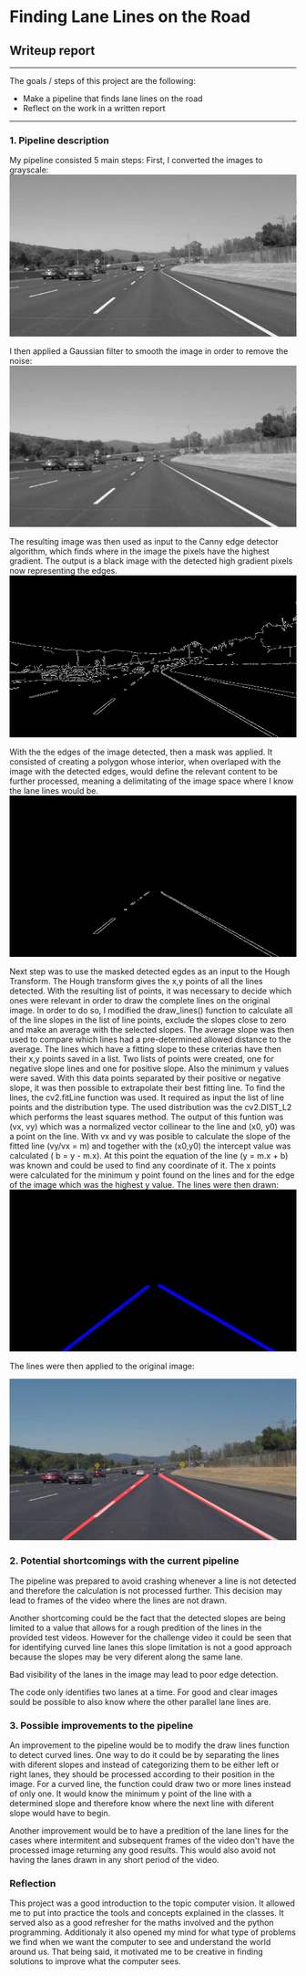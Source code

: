 # **Finding Lane Lines on the Road** 

## Writeup report

---
The goals / steps of this project are the following:
* Make a pipeline that finds lane lines on the road
* Reflect on the work in a written report

---

### 1. Pipeline description

My pipeline consisted 5 main steps: 
First, I converted the images to grayscale:
![Gray](/test_images_output/1.gray_solidWhiteCurve.jpg)

I then applied a Gaussian filter to smooth the image in order to remove the noise:
![Gauss](/test_images_output/2.gauss_solidWhiteCurve.jpg)

The resulting image was then used as input to the Canny edge detector algorithm, which finds where in the image the pixels have the highest gradient. The output is a black image with the detected high gradient pixels now representing the edges.
![Canny](test_images_output/3.canny_solidWhiteCurve.jpg)

With the the edges of the image detected, then a mask was applied.
It consisted of creating a polygon whose interior, when overlaped with the image with the detected edges, would define the relevant content to be further processed, meaning a delimitating of the image space where I know the lane lines would be.
![Masked Edges](/test_images_output/4.masked_edges_solidWhiteCurve.jpg)

Next step was to use the masked detected egdes as an input to the Hough Transform.
The Hough transform gives the x,y points of all the lines detected.
With the resulting list of points, it was necessary to decide which ones were relevant in order to draw the complete lines on the original image. In order to do so, I modified the draw_lines() function to calculate all of the line slopes in the list of line points, exclude the slopes close to zero and make an average with the selected slopes. The average slope was then used to compare which lines had a pre-determined allowed distance to the average. The lines which have a fitting slope to these criterias have then their x,y points saved in a list. Two lists of points were created, one for negative slope lines and one for positive slope. Also the minimum y values were saved.
With this data points separated by their positive or negative slope, it was then possible to extrapolate their best fitting line.
To find the lines, the cv2.fitLine function was used. It required as input the list of line points and the distribution type. The used distribution was the cv2.DIST_L2 which performs the least squares method.
The output of this funtion was (vx, vy) which was a normalized vector collinear to the line and (x0, y0) was a point on the line.
With vx and vy was posible to calculate the slope of the fitted line (vy/vx = m) and together with the (x0,y0) the intercept value was calculated ( b = y - m.x).
At this point the equation of the line (y = m.x + b) was known and could be used to find any coordinate of it.
The x points were calculated for the minimum y point found on the lines and for the edge of the image which was the highest y value.
The lines were then drawn:
![Hough](/test_images_output/5.hough_solidWhiteCurve.jpg)

The lines were then applied to the original image:

![Final](/test_images_output/6.final_solidWhiteCurve.jpg)


### 2. Potential shortcomings with the current pipeline

The pipeline was prepared to avoid crashing whenever a line is not detected and therefore the calculation is not processed further.
This decision may lead to frames of the video where the lines are not drawn.

Another shortcoming could be the fact that the detected slopes are being limited to a value that allows for a rough predition of the lines in the provided test videos. However for the challenge video it could be seen that for identifying curved line lanes this slope limitation is not a good approach because the slopes may be very diferent along the same lane.

Bad visibility of the lanes in the image may lead to poor edge detection.

The code only identifies two lanes at a time. For good and clear images sould be possible to also know where the other parallel lane lines are.

### 3. Possible improvements to the pipeline

An improvement to the pipeline would be to modify the draw lines function to detect curved lines.
One way to do it could be by separating the lines with diferent slopes and instead of categorizing them to be either left or right lanes, they should be processed according to their position in the image. For a curved line, the function could draw two or more lines instead of only one. It would know the minimum y point of the line with a determined slope and therefore know where the next line with diferent slope would have to begin.

Another improvement would be to have a predition of the lane lines for the cases where intermitent and subsequent frames of the video don't have the processed image returning any good results. This would also avoid not having the lanes drawn in any short period of the video.


### Reflection

This project was a good introduction to the topic computer vision.
It allowed me to put into practice the tools and concepts explained in the classes.
It served also as a good refresher for the maths involved and the python programming.
Additionaly it also opened my mind for what type of problems we find when we want the computer to see and understand the world around us. That being said, it motivated me to be creative in finding solutions to improve what the computer sees.


